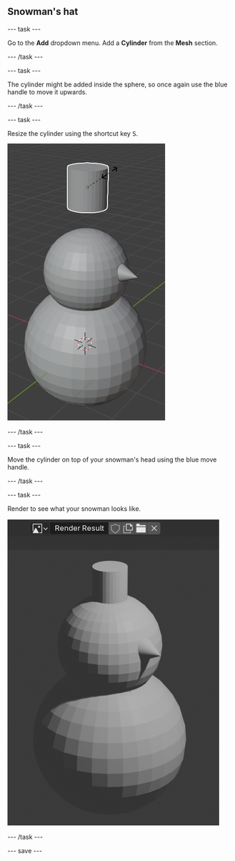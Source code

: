 ## Snowman's hat

--- task ---

Go to the **Add** dropdown menu. Add a **Cylinder** from the **Mesh** section.

--- /task ---

--- task ---

The cylinder might be added inside the sphere, so once again use the blue handle to move it upwards.

--- /task ---

--- task ---

Resize the cylinder using the shortcut key <kbd>S</kbd>.

![Resize cylinder](images/blender-resize-cylinder.png)

--- /task ---

--- task ---

Move the cylinder on top of your snowman's head using the blue move handle.

--- /task ---

--- task ---

Render to see what your snowman looks like.

![The rendered snowman](images/blender-render-snowman.png)

--- /task ---

--- save ---
